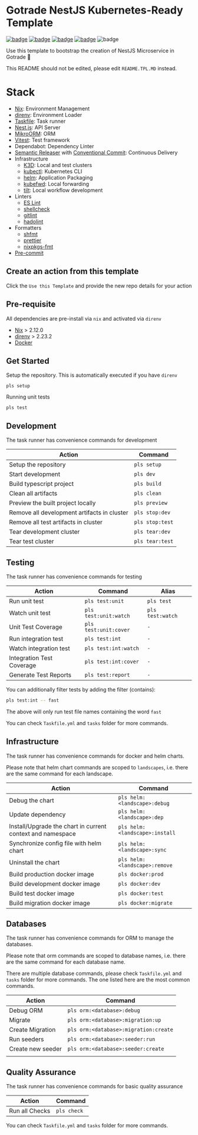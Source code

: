 # Gotrade NestJS Kubernetes-Ready Template

[![badge](https://img.shields.io/badge/Unit%20Test%20Results-%E2%9C%94%203%20%7C%20%E2%9C%98%200%20%7C%20%E2%9E%9F%200-brightgreen)](https://023f05ce.ci-gotrade.pages.dev) [![badge](https://img.shields.io/badge/Unit%20Test%20Coverage-%E2%98%B2%2029.3%25%20%7C%20%E2%88%AC%2022.2%25%20%7C%20%F0%9F%9C%89%2033.3%25-brightgreen)](https://3ee6ce9e.ci-gotrade.pages.dev) [![badge](https://img.shields.io/badge/Integration%20Test%20Results-%E2%9C%94%203%20%7C%20%E2%9C%98%200%20%7C%20%E2%9E%9F%200-brightgreen)](https://e62e5a07.ci-gotrade.pages.dev) [![badge](https://img.shields.io/badge/Integration%20Test%20Coverage-%E2%98%B2%2060.7%25%20%7C%20%E2%88%AC%2039.2%25%20%7C%20%F0%9F%9C%89%2020.0%25-brightgreen)](https://c3a3b61e.ci-gotrade.pages.dev) ![badge](https://img.shields.io/badge/1.10.0-blue)


Use this template to bootstrap the creation of NestJS Microservice in Gotrade :rocket:

This README should not be edited, please edit `README.TPL.MD` instead.

# Stack

- [Nix](https://nixos.org/): Environment Management
- [direnv](https://direnv.net/): Environment Loader
- [Taskfile](https://taskfile.dev/): Task runner
- [Nest.js](https://nestjs.com/): API Server
- [MikroORM](https://mikro-orm.io/): ORM
- [Vitest](https://vitest.dev/): Test framework
- Dependabot: Dependency Linter
- [Semantic Releaser](https://semantic-release.gitbook.io/semantic-release/usage/configuration)
  with [Conventional Commit](https://www.conventionalcommits.org/en/v1.0.0/): Continuous Delivery
- Infrastructure
    - [K3D](https://k3d.io/v5.5.2/): Local and test clusters
    - [kubectl](https://kubernetes.io/docs/reference/kubectl/): Kubernetes CLI
    - [helm](https://www.google.com/search?q=helm&sourceid=chrome&ie=UTF-8): Application Packaging
    - [kubefwd](https://kubefwd.com/): Local forwarding
    - [tilt](https://tilt.dev/): Local workflow development
- Linters
    - [ES Lint](https://eslint.org/)
    - [shellcheck](https://www.shellcheck.net/)
    - [gitlint](https://jorisroovers.com/gitlint/)
    - [hadolint](https://github.com/hadolint/hadolint)
- Formatters
    - [shfmt](https://github.com/mvdan/sh)
    - [prettier](https://prettier.io/)
    - [nixpkgs-fmt](https://github.com/nix-community/nixpkgs-fmt)
- [Pre-commit](https://pre-commit.com/)

## Create an action from this template

Click the `Use this Template` and provide the new repo details for your action

## Pre-requisite

All dependencies are pre-install via `nix` and activated via `direnv`

- [Nix](https://nixos.org/) > 2.12.0
- [direnv](https://direnv.net/) > 2.23.2
- [Docker](https://hub.docker.com/)

## Get Started

Setup the repository. This is automatically executed if you have `direnv`

```
pls setup
```

Running unit tests

```
pls test
```

## Development

The task runner has convenience commands for development

| Action                                      | Command         |
|---------------------------------------------|-----------------|
| Setup the repository                        | `pls setup`     |
| Start development                           | `pls dev`       |
| Build typescript project                    | `pls build`     |
| Clean all artifacts                         | `pls clean`     |
| Preview the built project locally           | `pls preview`   |
| Remove all development artifacts in cluster | `pls stop:dev`  |
| Remove all test artifacts in cluster        | `pls stop:test` |
| Tear development cluster                    | `pls tear:dev`  | 
| Tear test cluster                           | `pls tear:test` |

## Testing

The task runner has convenience commands for testing

| Action                    | Command               | Alias            |
|---------------------------|-----------------------|------------------|
| Run unit test             | `pls test:unit`       | `pls test`       |
| Watch unit test           | `pls test:unit:watch` | `pls test:watch` |
| Unit Test Coverage        | `pls test:unit:cover` | `-`              |
| Run integration test      | `pls test:int`        | `-`              |
| Watch integration test    | `pls test:int:watch`  | `-`              |
| Integration Test Coverage | `pls test:int:cover`  | `-`              |
| Generate Test Reports     | `pls test:report`     | `-`              |

You can additionally filter tests by adding the filter (contains):

```bash
pls test:int -- fast
```

The above will only run test file names containing the word `fast`

You can check `Taskfile.yml` and `tasks` folder for more commands.

## Infrastructure

The task runner has convenience commands for docker and helm charts.

Please note that helm chart commands are scoped to `landscapes`, i.e. there
are the same command for each landscape.

| Action                                                     | Command                        |
|------------------------------------------------------------|--------------------------------|
| Debug the chart                                            | `pls helm:<landscape>:debug`   |
| Update dependency                                          | `pls helm:<landscape>:dep`     |
| Install/Upgrade the chart in current context and namespace | `pls helm:<landscape>:install` |
| Synchronize config file with helm chart                    | `pls helm:<landscape>:sync`    |
| Uninstall the chart                                        | `pls helm:<landscape>:remove`  |
| Build production docker image                              | `pls docker:prod`              |
| Build development docker image                             | `pls docker:dev`               |
| Build test docker image                                    | `pls docker:test`              |
| Build migration docker image                               | `pls docker:migrate`           |

## Databases

The task runner has convenience commands for ORM to manage the databases.

Please note that orm commands are scoped to database names, i.e. there
are the same command for each database name.

There are multiple database commands, please check `Taskfile.yml` and `tasks` folder for more commands.
The one listed here are the most common commands.

| Action            | Command                               |
|-------------------|---------------------------------------|
| Debug ORM         | `pls orm:<database>:debug`            |
| Migrate           | `pls orm:<database>:migration:up`     |
| Create Migration  | `pls orm:<database>:migration:create` |
| Run seeders       | `pls orm:<database>:seeder:run`       |
| Create new seeder | `pls orm:<database>:seeder:create`    |
|                   |                                       |

## Quality Assurance

The task runner has convenience commands for basic quality assurance

| Action         | Command     |
|----------------|-------------|
| Run all Checks | `pls check` |

You can check `Taskfile.yml` and `tasks` folder for more commands.
